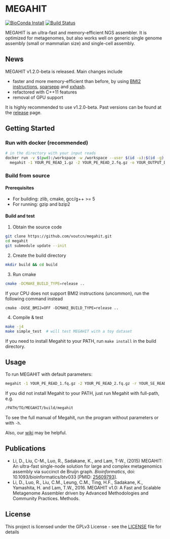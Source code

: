 # MEGAHIT
[![BioConda Install](https://img.shields.io/conda/dn/bioconda/megahit.svg?style=flag&label=BioConda%20install)](https://anaconda.org/bioconda/megahit)
[![Build Status](https://travis-ci.org/voutcn/megahit.svg?branch=master)](https://travis-ci.org/voutcn/megahit)

MEGAHIT is an ultra-fast and memory-efficient NGS assembler. It is optimized for metagenomes, but also works well on generic single genome assembly (small or mammalian size) and single-cell assembly.

## News
MEGAHIT v1.2.0-beta is released. Main changes include
- faster and more memory-efficient than before, by using [BMI2 instructions](https://en.wikipedia.org/wiki/Bit_Manipulation_Instruction_Sets), [sparsepp](https://github.com/greg7mdp/sparsepp) and [xxhash](https://github.com/Cyan4973/xxHash).
- refactored with C++11 features
- removal of GPU support

It is highly recommended to use v1.2.0-beta. Past versions can be found at the [release](https://github.com/voutcn/megahit/releases) page.

## Getting Started

### Run with docker (recommended)
```bash
# in the directory with your input reads
docker run -v $(pwd):/workspace -w /workspace --user $(id -u):$(id -g) vout/megahit \
  megahit -1 YOUR_PE_READ_1.gz -2 YOUR_PE_READ_2.fq.gz -o YOUR_OUTPUT_DIR
```

### Build from source
#### Prerequisites
- For building: zlib, cmake, gcc/g++ >= 5
- For running: gzip and bzip2

#### Build and test

1. Obtain the source code
```bash
git clone https://github.com/voutcn/megahit.git
cd megahit
git submodule update --init
```

2. Create the build directory
```bash
mkdir build && cd build
```
3. Run cmake
```bash
cmake -DCMAKE_BUILD_TYPE=release ..
```
If your CPU does not support BMI2 instructions (uncommon), run the following command instead
```
cmake -DUSE_BMI2=OFF -DCMAKE_BUILD_TYPE=release ..
```
4. Compile & test
```bash
make -j4
make simple_test  # will test MEGAHIT with a toy dataset
```
If you need to install Megahit to your PATH, run `make install` in the build directory.

## Usage

To run MEGAHIT with default parameters:
```bash
megahit -1 YOUR_PE_READ_1.fq.gz -2 YOUR_PE_READ_2.fq.gz -r YOUR_SE_READ.fq.gz -o YOUR_OUTPUT_DIR
```

If you did not install Megahit to your PATH, just run Megahit with full-path, e.g.
```bash
/PATH/TO/MEGAHIT/build/megahit
```

To see the full manual of Megahit, run the program without parameters or with `-h`.

Also, our [wiki](https://github.com/voutcn/megahit/wiki) may be helpful.

## Publications
- Li, D., Liu, C-M., Luo, R., Sadakane, K., and Lam, T-W., (2015) MEGAHIT: An ultra-fast single-node solution for large and complex metagenomics assembly via succinct de Bruijn graph. *Bioinformatics*, doi: 10.1093/bioinformatics/btv033 [PMID: [25609793](http://www.ncbi.nlm.nih.gov/pubmed/25609793)].
- Li, D., Luo, R., Liu, C.M., Leung, C.M., Ting, H.F., Sadakane, K., Yamashita, H. and Lam, T.W., 2016. MEGAHIT v1.0: A Fast and Scalable Metagenome Assembler driven by Advanced Methodologies and Community Practices. Methods.

## License
This project is licensed under the GPLv3 License - see the [LICENSE](LICENSE) file for details
